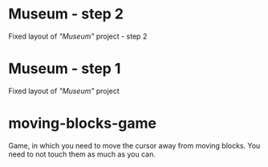 # Museum - step 2

Fixed layout of *"Museum"* project - step 2

# Museum - step 1

Fixed layout of *"Museum"* project

# moving-blocks-game

Game, in which you need to move the cursor away from moving blocks. You need to not touch them as much as you can.
